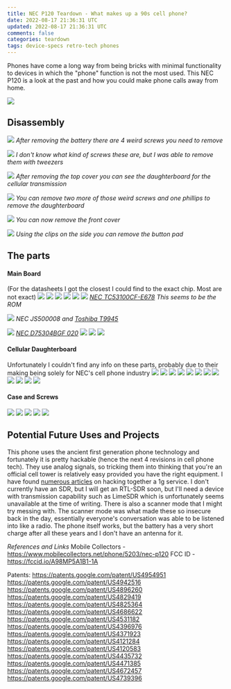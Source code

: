 ```yaml
---           
title: NEC P120 Teardown - What makes up a 90s cell phone?
date: 2022-08-17 21:36:31 UTC
updated: 2022-08-17 21:36:31 UTC
comments: false
categories: teardown
tags: device-specs retro-tech phones
---
```

Phones have come a long way from being bricks with minimal functionality to devices in which the "phone" function is not the most used. This NEC P120 is a look at the past and how you could make phone calls away from home.

![](../../assets/2022-8-17-NEC-P120-teardown/images/20220811_145259_anon.png)


## Disassembly

![](../../assets/2022-8-17-NEC-P120-teardown/images/20220811_145748_anon.png)
*After removing the battery there are 4 weird screws you need to remove*


![](../../assets/2022-8-17-NEC-P120-teardown/images/20220811_145443_anon.png)
*I don't know what kind of screws these are, but I was able to remove them with tweezers*


![](../../assets/2022-8-17-NEC-P120-teardown/images/20220811_145417_anon.png)
*After removing the top cover you can see the daughterboard for the cellular transmission*


![](../../assets/2022-8-17-NEC-P120-teardown/images/20220811_145355_anon.png)
*You can remove two more of those weird screws and one phillips to remove the daughterboard*


![](../../assets/2022-8-17-NEC-P120-teardown/images/20220811_145336_anon.png)
*You can now remove the front cover*


![](../../assets/2022-8-17-NEC-P120-teardown/images/20220811_144901_anon.png)
*Using the clips on the side you can remove the button pad*

## The parts

#### Main Board
(For the datasheets I got the closest I could find to the exact chip. Most are not exact)
![](../../assets/2022-8-17-NEC-P120-teardown/images/20220811_144929_anon.png)
![](../../assets/2022-8-17-NEC-P120-teardown/images/20220811_144935_anon.png)
![](../../assets/2022-8-17-NEC-P120-teardown/images/20220811_144945_anon.png)
![](../../assets/2022-8-17-NEC-P120-teardown/images/20220811_144950_anon.png)
![](../../assets/2022-8-17-NEC-P120-teardown/images/20220811_145002_anon.png)
![](../../assets/2022-8-17-NEC-P120-teardown/images/20220811_145009_anon.png)
*[NEC TC53100CF-E678](https://pdf1.alldatasheet.com/datasheet-pdf/view/115078/TOSHIBA/TC531001.html) This seems to be the ROM*

![](../../assets/2022-8-17-NEC-P120-teardown/images/20220811_145014_anon.png)
*NEC JS500008 and [Toshiba T9945](https://www.alldatasheet.com/datasheet-pdf/pdf/31161/TOSHIBA/T9947S.html)*

![](../../assets/2022-8-17-NEC-P120-teardown/images/20220811_145024_anon.png)
*[NEC D75304BGF 020](https://www.datasheet4u.com/datasheet-pdf/NEC/D75304/pdf.php?id=666043)*
![](../../assets/2022-8-17-NEC-P120-teardown/images/20220811_145036_anon.png)
![](../../assets/2022-8-17-NEC-P120-teardown/images/20220811_145040_anon.png)
![](../../assets/2022-8-17-NEC-P120-teardown/images/20220811_145048_anon.png)

#### Cellular Daughterboard 
Unfortunately I couldn't find any info on these parts, probably due to their making being solely for NEC's cell phone industry
![](../../assets/2022-8-17-NEC-P120-teardown/images/20220811_145111_anon.png)
![](../../assets/2022-8-17-NEC-P120-teardown/images/20220811_145120_anon.png)
![](../../assets/2022-8-17-NEC-P120-teardown/images/20220811_145122_anon.png)
![](../../assets/2022-8-17-NEC-P120-teardown/images/20220811_145123_anon.png)
![](../../assets/2022-8-17-NEC-P120-teardown/images/20220811_145125_anon.png)
![](../../assets/2022-8-17-NEC-P120-teardown/images/20220811_145129_anon.png)
![](../../assets/2022-8-17-NEC-P120-teardown/images/20220811_145135_anon.png)
![](../../assets/2022-8-17-NEC-P120-teardown/images/20220811_145140_anon.png)
![](../../assets/2022-8-17-NEC-P120-teardown/images/20220811_145150_anon.png)
![](../../assets/2022-8-17-NEC-P120-teardown/images/20220811_145154_anon.png)
![](../../assets/2022-8-17-NEC-P120-teardown/images/20220811_145157_anon.png)
![](../../assets/2022-8-17-NEC-P120-teardown/images/20220811_145200_anon.png)

#### Case and Screws
![](../../assets/2022-8-17-NEC-P120-teardown/images/20220811_145436_anon.png)
![](../../assets/2022-8-17-NEC-P120-teardown/images/20220811_145443_anon.png)
![](../../assets/2022-8-17-NEC-P120-teardown/images/20220811_145502_anon.png)
![](../../assets/2022-8-17-NEC-P120-teardown/images/20220811_145315_anon.png)
![](../../assets/2022-8-17-NEC-P120-teardown/images/20220811_145748_anon.png)


## Potential Future Uses and Projects
This phone uses the ancient first generation phone technology and fortunately it is pretty hackable (hence the next 4 revisions in cell phone tech). They use analog signals, so tricking them into thinking that you're an official cell tower is relatively easy provided you have the right equipment.
I have found [numerous articles](https://hackaday.com/tag/1g/) on hacking together a 1g service. I don't currently have an SDR, but I will get an RTL-SDR soon, but I'll need a device with transmission capability such as LimeSDR which is unfortunately seems unavailable at the time of writing. There is also a scanner mode that I might try messing with. The scanner mode was what made these so insecure back in the day, essentially everyone's conversation was able to be listened into like a radio.
The phone itself works, but the battery has a very short charge after all these years and I don't have an antenna for it.


*References and Links*
Mobile Collectors - https://www.mobilecollectors.net/phone/5203/nec-p120
FCC ID - https://fccid.io/A98MP5A1B1-1A

Patents:
https://patents.google.com/patent/US4954951
https://patents.google.com/patent/US4942516
https://patents.google.com/patent/US4896260
https://patents.google.com/patent/US4829419
https://patents.google.com/patent/US4825364
https://patents.google.com/patent/US4686622
https://patents.google.com/patent/US4531182
https://patents.google.com/patent/US4396976
https://patents.google.com/patent/US4371923
https://patents.google.com/patent/US4121284
https://patents.google.com/patent/US4120583
https://patents.google.com/patent/US4435732
https://patents.google.com/patent/US4471385
https://patents.google.com/patent/US4672457
https://patents.google.com/patent/US4739396


